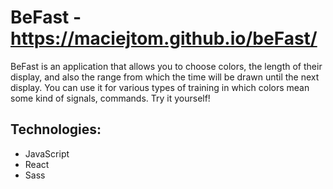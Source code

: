 # BeFast - https://maciejtom.github.io/beFast/
BeFast is an application that allows you to choose colors, the length of their display, and also the range from which the time will be drawn until the next display. You can use it for various types of training in which colors mean some kind of signals, commands. Try it yourself!

## Technologies:

- JavaScript
- React
- Sass
